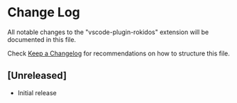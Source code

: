 # Change Log

All notable changes to the "vscode-plugin-rokidos" extension will be documented in this file.

Check [Keep a Changelog](http://keepachangelog.com/) for recommendations on how to structure this file.

## [Unreleased]

* Initial release
